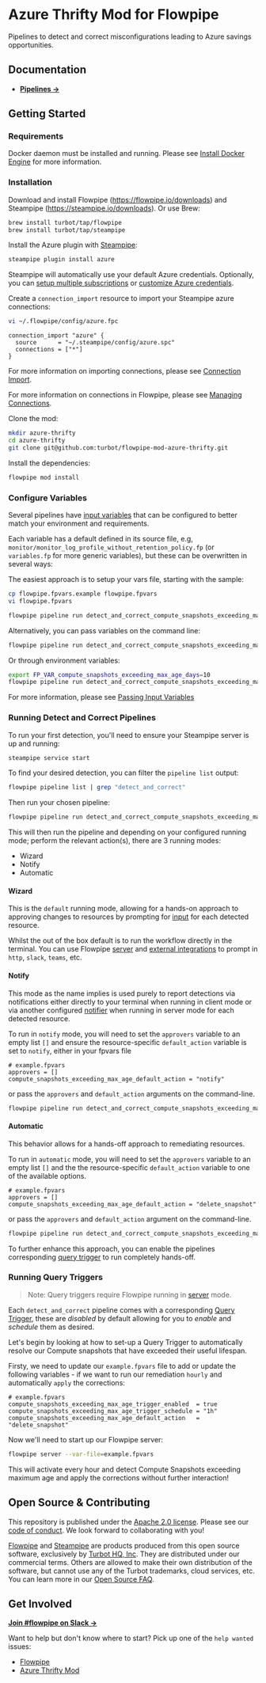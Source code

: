 # Azure Thrifty Mod for Flowpipe

Pipelines to detect and correct misconfigurations leading to Azure savings opportunities.

## Documentation

- **[Pipelines →](https://hub.flowpipe.io/mods/turbot/azure_thrifty/pipelines)**

## Getting Started

### Requirements

Docker daemon must be installed and running. Please see [Install Docker Engine](https://docs.docker.com/engine/install/) for more information.

### Installation

Download and install Flowpipe (https://flowpipe.io/downloads) and Steampipe (https://steampipe.io/downloads). Or use Brew:

```sh
brew install turbot/tap/flowpipe
brew install turbot/tap/steampipe
```

Install the Azure plugin with [Steampipe](https://steampipe.io):

```sh
steampipe plugin install azure
```

Steampipe will automatically use your default Azure credentials. Optionally, you can [setup multiple subscriptions](https://hub.steampipe.io/plugins/turbot/azure#multi-subscription-connections) or [customize Azure credentials](https://hub.steampipe.io/plugins/turbot/azure#configuring-azure-credentials).

Create a `connection_import` resource to import your Steampipe azure connections:

```sh
vi ~/.flowpipe/config/azure.fpc
```

```hcl
connection_import "azure" {
  source      = "~/.steampipe/config/azure.spc"
  connections = ["*"]
}
```

For more information on importing connections, please see [Connection Import](https://flowpipe.io/docs/reference/config-files/connection_import).

For more information on connections in Flowpipe, please see [Managing Connections](https://flowpipe.io/docs/run/connections).

Clone the mod:

```sh
mkdir azure-thrifty
cd azure-thrifty
git clone git@github.com:turbot/flowpipe-mod-azure-thrifty.git
```

Install the dependencies:

```sh
flowpipe mod install
```

### Configure Variables

Several pipelines have [input variables](https://flowpipe.io/docs/build/mod-variables#input-variables) that can be configured to better match your environment and requirements.

Each variable has a default defined in its source file, e.g, `monitor/monitor_log_profile_without_retention_policy.fp` (or `variables.fp` for more generic variables), but these can be overwritten in several ways:

The easiest approach is to setup your vars file, starting with the sample:

```sh
cp flowpipe.fpvars.example flowpipe.fpvars
vi flowpipe.fpvars

flowpipe pipeline run detect_and_correct_compute_snapshots_exceeding_max_age --var-file=flowpipe.fpvars
```

Alternatively, you can pass variables on the command line:

```sh
flowpipe pipeline run detect_and_correct_compute_snapshots_exceeding_max_age --var=compute_snapshots_exceeding_max_age_days=10
```

Or through environment variables:

```sh
export FP_VAR_compute_snapshots_exceeding_max_age_days=10
flowpipe pipeline run detect_and_correct_compute_snapshots_exceeding_max_age
```

For more information, please see [Passing Input Variables](https://flowpipe.io/docs/build/mod-variables#passing-input-variables)

### Running Detect and Correct Pipelines

To run your first detection, you'll need to ensure your Steampipe server is up and running:

```sh
steampipe service start
```

To find your desired detection, you can filter the `pipeline list` output:

```sh
flowpipe pipeline list | grep "detect_and_correct"
```

Then run your chosen pipeline:

```sh
flowpipe pipeline run detect_and_correct_compute_snapshots_exceeding_max_age
```

This will then run the pipeline and depending on your configured running mode; perform the relevant action(s), there are 3 running modes:
- Wizard
- Notify
- Automatic

#### Wizard
This is the `default` running mode, allowing for a hands-on approach to approving changes to resources by prompting for [input](https://flowpipe.io/docs/build/input) for each detected resource.

Whilst the out of the box default is to run the workflow directly in the terminal. You can use Flowpipe [server](https://flowpipe.io/docs/run/server) and [external integrations](https://flowpipe.io/docs/build/input#create-an-integration) to prompt in `http`, `slack`, `teams`, etc.

#### Notify
This mode as the name implies is used purely to report detections via notifications either directly to your terminal when running in client mode or via another configured [notifier](https://flowpipe.io/docs/reference/config-files/notifier) when running in server mode for each detected resource.

To run in `notify` mode, you will need to set the `approvers` variable to an empty list `[]` and ensure the resource-specific `default_action` variable is set to `notify`, either in your fpvars file

```hcl
# example.fpvars
approvers = []
compute_snapshots_exceeding_max_age_default_action = "notify"
```

or pass the `approvers` and `default_action` arguments on the command-line.

```sh
flowpipe pipeline run detect_and_correct_compute_snapshots_exceeding_max_age --arg='default_action=notify' --arg='approvers=[]'
```

#### Automatic
This behavior allows for a hands-off approach to remediating resources.

To run in `automatic` mode, you will need to set the `approvers` variable to an empty list `[]` and the the resource-specific `default_action` variable to one of the available options.

```hcl
# example.fpvars
approvers = []
compute_snapshots_exceeding_max_age_default_action = "delete_snapshot"
```

or pass the `approvers` and `default_action` argument on the command-line.

```sh
flowpipe pipeline run detect_and_correct_compute_snapshots_exceeding_max_age --arg='approvers=[] --arg='default_action=delete_snapshot'
```

To further enhance this approach, you can enable the pipelines corresponding [query trigger](#running-query-triggers) to run completely hands-off.

### Running Query Triggers

> Note: Query triggers require Flowpipe running in [server](https://flowpipe.io/docs/run/server) mode.

Each `detect_and_correct` pipeline comes with a corresponding [Query Trigger](https://flowpipe.io/docs/flowpipe-hcl/trigger/query), these are _disabled_ by default allowing for you to _enable_ and _schedule_ them as desired.

Let's begin by looking at how to set-up a Query Trigger to automatically resolve our Compute snapshots that have exceeded their useful lifespan.

Firsty, we need to update our `example.fpvars` file to add or update the following variables - if we want to run our remediation `hourly` and automatically `apply` the corrections:

```hcl
# example.fpvars
compute_snapshots_exceeding_max_age_trigger_enabled  = true
compute_snapshots_exceeding_max_age_trigger_schedule = "1h"
compute_snapshots_exceeding_max_age_default_action   = "delete_snapshot"
```

Now we'll need to start up our Flowpipe server:

```sh
flowpipe server --var-file=example.fpvars
```

This will activate every hour and detect Compute Snapshots exceeding maximum age and apply the corrections without further interaction!

## Open Source & Contributing

This repository is published under the [Apache 2.0 license](https://www.apache.org/licenses/LICENSE-2.0). Please see our [code of conduct](https://github.com/turbot/.github/blob/main/CODE_OF_CONDUCT.md). We look forward to collaborating with you!

[Flowpipe](https://flowpipe.io) and [Steampipe](https://steampipe.io) are products produced from this open source software, exclusively by [Turbot HQ, Inc](https://turbot.com). They are distributed under our commercial terms. Others are allowed to make their own distribution of the software, but cannot use any of the Turbot trademarks, cloud services, etc. You can learn more in our [Open Source FAQ](https://turbot.com/open-source).

## Get Involved

**[Join #flowpipe on Slack →](https://turbot.com/community/join)**

Want to help but don't know where to start? Pick up one of the `help wanted` issues:

- [Flowpipe](https://github.com/turbot/flowpipe/labels/help%20wanted)
- [Azure Thrifty Mod](https://github.com/turbot/flowpipe-mod-azure-thrifty/labels/help%20wanted)
